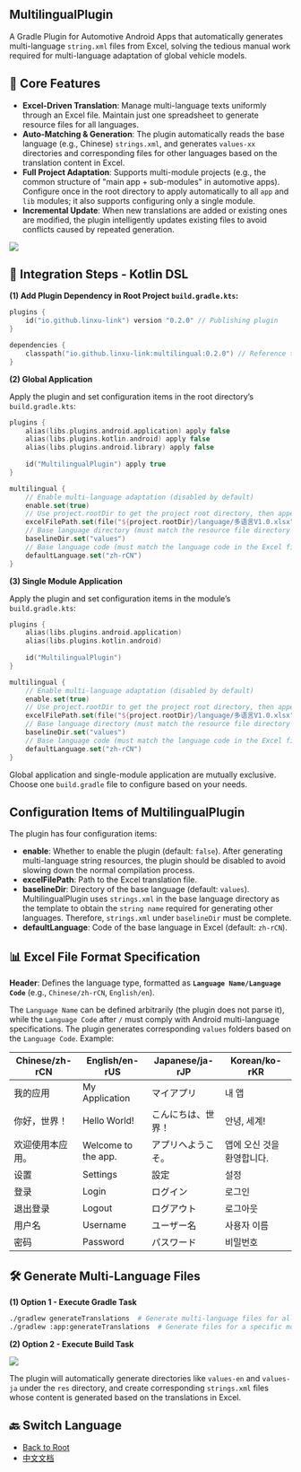 ## MultilingualPlugin

A Gradle Plugin for Automotive Android Apps that automatically generates multi-language `string.xml` files from Excel, solving the tedious manual work required for multi-language adaptation of global vehicle models.


## 🌟 Core Features

- **Excel-Driven Translation**: Manage multi-language texts uniformly through an Excel file. Maintain just one spreadsheet to generate resource files for all languages.
- **Auto-Matching & Generation**: The plugin automatically reads the base language (e.g., Chinese) `strings.xml`, and generates `values-xx` directories and corresponding files for other languages based on the translation content in Excel.
- **Full Project Adaptation**: Supports multi-module projects (e.g., the common structure of "main app + sub-modules" in automotive apps). Configure once in the root directory to apply automatically to all `app` and `lib` modules; it also supports configuring only a single module.
- **Incremental Update**: When new translations are added or existing ones are modified, the plugin intelligently updates existing files to avoid conflicts caused by repeated generation.


![](https://p0-xtjj-private.juejin.cn/tos-cn-i-73owjymdk6/b4021608c27a4cc6880c8ab31e99b9a7~tplv-73owjymdk6-jj-mark-v1:0:0:0:0:5o6Y6YeR5oqA5pyv56S-5Yy6IEAg5p6X5qCpbGluaw==:q75.awebp?policy=eyJ2bSI6MywidWlkIjoiODcwNDY4OTM5NDM0MDM5In0%3D&rk3s=e9ecf3d6&x-orig-authkey=f32326d3454f2ac7e96d3d06cdbb035152127018&x-orig-expires=1759599187&x-orig-sign=rwdP1KxTtbHQyj7vAdl6jce5KeQ%3D)


## 🚀 Integration Steps - Kotlin DSL

**(1) Add Plugin Dependency in Root Project `build.gradle.kts`:**

```kotlin
plugins {
    id("io.github.linxu-link") version "0.2.0" // Publishing plugin
}

dependencies {
    classpath("io.github.linxu-link:multilingual:0.2.0") // Reference the plugin
}
```  


**(2) Global Application**

Apply the plugin and set configuration items in the root directory’s `build.gradle.kts`:

```kotlin
plugins {
    alias(libs.plugins.android.application) apply false
    alias(libs.plugins.kotlin.android) apply false
    alias(libs.plugins.android.library) apply false
    
    id("MultilingualPlugin") apply true
}

multilingual {
    // Enable multi-language adaptation (disabled by default)
    enable.set(true)
    // Use project.rootDir to get the project root directory, then append the relative path
    excelFilePath.set(file("${project.rootDir}/language/多语言V1.0.xlsx").absolutePath)
    // Base language directory (must match the resource file directory in the code)
    baselineDir.set("values")
    // Base language code (must match the language code in the Excel file)
    defaultLanguage.set("zh-rCN")
} 
```  


**(3) Single Module Application**

Apply the plugin and set configuration items in the module’s `build.gradle.kts`:

```kotlin
plugins {
    alias(libs.plugins.android.application)
    alias(libs.plugins.kotlin.android)
    
    id("MultilingualPlugin")
}

multilingual {
    // Enable multi-language adaptation (disabled by default)
    enable.set(true)
    // Use project.rootDir to get the project root directory, then append the relative path
    excelFilePath.set(file("${project.rootDir}/language/多语言V1.0.xlsx").absolutePath)
    // Base language directory (must match the resource file directory in the code)
    baselineDir.set("values")
    // Base language code (must match the language code in the Excel file)
    defaultLanguage.set("zh-rCN")
} 
```  


Global application and single-module application are mutually exclusive. Choose one `build.gradle` file to configure based on your needs.


## Configuration Items of MultilingualPlugin

The plugin has four configuration items:

- **enable**: Whether to enable the plugin (default: `false`). After generating multi-language string resources, the plugin should be disabled to avoid slowing down the normal compilation process.
- **excelFilePath**: Path to the Excel translation file.
- **baselineDir**: Directory of the base language (default: `values`). MultilingualPlugin uses `strings.xml` in the base language directory as the template to obtain the `string name` required for generating other languages. Therefore, `strings.xml` under `baselineDir` must be complete.
- **defaultLanguage**: Code of the base language in Excel (default: `zh-rCN`).


## 📊 Excel File Format Specification

**Header**: Defines the language type, formatted as **`Language Name/Language Code`** (e.g., `Chinese/zh-rCN`, `English/en`).

The `Language Name` can be defined arbitrarily (the plugin does not parse it), while the `Language Code` after `/` must comply with Android multi-language specifications. The plugin generates corresponding `values` folders based on the `Language Code`. Example:

| Chinese/zh-rCN | English/en-rUS      | Japanese/ja-rJP | Korean/ko-rKR   |
| -------------- | ------------------- | --------------- | --------------- |
| 我的应用       | My Application      | マイアプリ      | 내 앱           |
| 你好，世界！   | Hello World!        | こんにちは、世界！| 안녕, 세계!    |
| 欢迎使用本应用。| Welcome to the app. | アプリへようこそ。| 앱에 오신 것을 환영합니다. |
| 设置           | Settings            | 設定            | 설정            |
| 登录           | Login               | ログイン        | 로그인          |
| 退出登录       | Logout              | ログアウト      | 로그아웃        |
| 用户名         | Username            | ユーザー名      | 사용자 이름     |
| 密码           | Password            | パスワード      | 비밀번호        |  


## 🛠️ Generate Multi-Language Files

**(1) Option 1 - Execute Gradle Task**

```bash
./gradlew generateTranslations  # Generate multi-language files for all modules
./gradlew :app:generateTranslations  # Generate files for a specific module (e.g., "app")
```

**(2) Option 2 - Execute Build Task**

![](https://p0-xtjj-private.juejin.cn/tos-cn-i-73owjymdk6/90315de7284642368a50e50312c01fde~tplv-73owjymdk6-jj-mark-v1:0:0:0:0:5o6Y6YeR5oqA5pyv56S-5Yy6IEAg5p6X5qCpbGluaw==:q75.awebp?policy=eyJ2bSI6MywidWlkIjoiODcwNDY4OTM5NDM0MDM5In0%3D&rk3s=e9ecf3d6&x-orig-authkey=f32326d3454f2ac7e96d3d06cdbb035152127018&x-orig-expires=1759599185&x-orig-sign=dnIg1l5GLoRyNTVhdARwku8EjR8%3D)


The plugin will automatically generate directories like `values-en` and `values-ja` under the `res` directory, and create corresponding `strings.xml` files whose content is generated based on the translations in Excel.

## 🔙 Switch Language
- [Back to Root](https://github.com/linxu-link/MultilingualPlugin#%F0%9F%8C%90--language-switch)
- [中文文档](https://github.com/linxu-link/MultilingualPlugin/blob/main/zh/README.md)